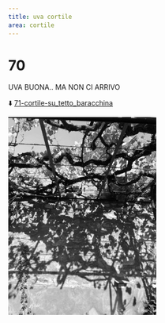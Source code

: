 ```yaml
---
title: uva cortile
area: cortile
---
```

# 70
UVA BUONA.. MA NON CI ARRIVO

⬇️ [71-cortile-su_tetto_baracchina](71-cortile-su_tetto_baracchina.md)

![foto_45](../_assets/preview/foto_45.jpg)